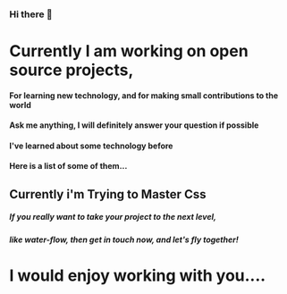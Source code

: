 ### Hi there 👋

<!-- Here are some ideas to get you started: -->

<!-- - 🔭 I’m currently working on... -->

# Currently I am working on open source projects,

#### For learning new technology, and for making small contributions to the world
#### Ask me anything, I will definitely answer your question if possible

<!-- - 🌱 I’m currently learning ... -->

#### I've learned about some technology before

#### Here is a list of some of them...

## Currently i'm Trying to Master Css


<!-- - 👯 I’m looking to collaborate on ... -->


<!-- - 🤔 I’m looking for help with ... -->



<!-- - 💬 Ask me about ... -->


<!-- - 📫 How to reach me: ... -->


<!-- - 😄 Pronouns: ... -->


<!-- - ⚡ Fun fact: ... -->

##### If you really want to take your project to the next level,
##### like water-flow, then get in touch now, and let's fly together!

# I would enjoy working with you....